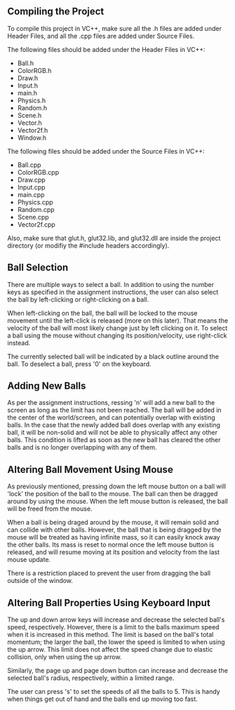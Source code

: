 ## Compiling the Project

To compile this project in VC++, make sure all the .h files are added under Header Files, and all the .cpp files are added under Source Files. 

The following files should be added under the Header Files in VC++:
* Ball.h
* ColorRGB.h
* Draw.h
* Input.h
* main.h
* Physics.h
* Random.h
* Scene.h
* Vector.h
* Vector2f.h
* Window.h

The following files should be added under the Source Files in VC++:
* Ball.cpp
* ColorRGB.cpp
* Draw.cpp
* Input.cpp
* main.cpp
* Physics.cpp
* Random.cpp
* Scene.cpp
* Vector2f.cpp

Also, make sure that glut.h, glut32.lib, and glut32.dll are inside the project directory (or modifiy the #include headers accordingly).



## Ball Selection

There are multiple ways to select a ball. In addition to using the number keys as specified in the assignment instructions, the user can also select the ball by left-clicking or right-clicking on a ball.

When left-clicking on the ball, the ball will be locked to the mouse movement until the left-click is released (more on this later). That means the velocity of the ball will most likely change just by left clicking on it. To select a ball using the mouse without changing its position/velocity, use right-click instead.

The currently selected ball will be indicated by a black outline around the ball. To deselect a ball, press '0' on the keyboard.



## Adding New Balls

As per the assignment instructions, ressing 'n' will add a new ball to the screen as long as the limit has not been reached. The ball will be added in the center of the world/screen, and can potentially overlap with existing balls. In the case that the newly added ball does overlap with any existing ball, it will be non-solid and will not be able to physically affect any other balls. This condition is lifted as soon as the new ball has cleared the other balls and is no longer overlapping with any of them.



## Altering Ball Movement Using Mouse

As previously mentioned, pressing down the left mouse button on a ball will 'lock' the position of the ball to the mouse. The ball can then be dragged around by using the mouse. When the left mouse button is released, the ball will be freed from the mouse.

When a ball is being draged around by the mouse, it will remain solid and can collide with other balls. However, the ball that is being dragged by the mouse will be treated as having infinite mass, so it can easily knock away the other balls. Its mass is reset to normal once the left mouse button is released, and will resume moving at its position and velocity from the last mouse update.

There is a restriction placed to prevent the user from dragging the ball outside of the window.



## Altering Ball Properties Using Keyboard Input

The up and down arrow keys will increase and decrease the selected ball's speed, respectively. However, there is a limit to the balls maximum speed when it is increased in this method. The limit is based on the ball's total momentum; the larger the ball, the lower the speed is limited to when using the up arrow. This limit does not affect the speed change due to elastic collision, only when using the up arrow.

Similarly, the page up and page down button can increase and decrease the selected ball's radius, respectively, within a limited range.

The user can press 's' to set the speeds of all the balls to 5. This is handy when things get out of hand and the balls end up moving too fast.

